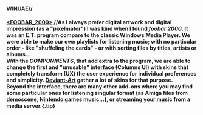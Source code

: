 #### [WINUAE](#)//

#### [<FOOBAR_2000>](#)&nbsp;//As I always prefer digital artwork and digital impression (as a "pixelmator") I was kind when I found _foobar 2000_. It was an E.T. program compare to the classic Windows Media Player. We were able to make our own playlists for listening music; with no particular order - like "shuffeling the cards" - or  with sorting files by titles, artists or albums...<br /> With the *COMPONMENTS*, that add extra to the program, we are able to change the first and "unusable" interface (Columns UI) with skins that completely transform (UX) the user experience for individual preferences and simplicity. [Deviant-Art](https://www.deviantart.com) gather a lot of skins for that purpose. <br />Beyond the interface, there are many other add-ons where you may find some particular ones for listening singular format (as Amiga files from demoscene, Nintendo games music...), or streaming your music from a media server.{.tip} 

<style type='text/css'>
.tip{
 line-height:1.3;
}
</style>